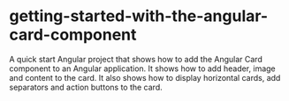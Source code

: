 # getting-started-with-the-angular-card-component
A quick start Angular project that shows how to add the Angular Card component to an Angular application. It shows how to add header, image and content to the card. It also shows how to display horizontal cards, add separators and action buttons to the card.
